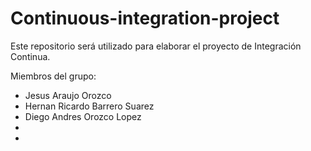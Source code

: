 # Continuous-integration-project
Este repositorio será utilizado para elaborar el proyecto de Integración Continua.

Miembros del grupo:
- Jesus Araujo Orozco
- Hernan Ricardo Barrero Suarez
- Diego Andres Orozco Lopez
-
-
